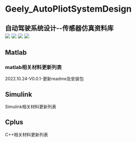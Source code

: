 # Geely_AutoPliotSystemDesign  
自动驾驶系统设计--传感器仿真资料库  
![](https://img.shields.io/badge/Lincense-Matlab-red)
![](https://img.shields.io/badge/Lincense-CPlus-red)
![](https://img.shields.io/badge/moduel-Simulink-blue)
![](https://img.shields.io/badge/Part-SystemDesign-green)  
-------------------------------------------------------------------------------------------------------------------------------  
## Matlab  
### matlab相关材料更新列表  
2022.10.24-V0.0.1-更新readme及安装包
## Simulink  
Simulink相关材料更新列表
## Cplus
C++相关材料更新列表
